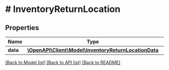 # # InventoryReturnLocation

## Properties

Name | Type | Description | Notes
------------ | ------------- | ------------- | -------------
**data** | [**\OpenAPI\Client\Model\InventoryReturnLocationData**](InventoryReturnLocationData.md) |  |

[[Back to Model list]](../../README.md#models) [[Back to API list]](../../README.md#endpoints) [[Back to README]](../../README.md)
